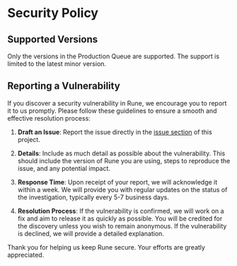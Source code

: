 # Security Policy

## Supported Versions

Only the versions in the Production Queue are supported. The support is limited to the latest minor version.

## Reporting a Vulnerability

If you discover a security vulnerability in Rune, we encourage you to report it to us promptly. Please follow these guidelines to ensure a smooth and effective resolution process:

1. **Draft an Issue**: Report the issue directly in the [issue section](https://github.com/Losses/rune/issues) of this project.

2. **Details**: Include as much detail as possible about the vulnerability. This should include the version of Rune you are using, steps to reproduce the issue, and any potential impact.

3. **Response Time**: Upon receipt of your report, we will acknowledge it within a week. We will provide you with regular updates on the status of the investigation, typically every 5-7 business days.

4. **Resolution Process**: If the vulnerability is confirmed, we will work on a fix and aim to release it as quickly as possible. You will be credited for the discovery unless you wish to remain anonymous. If the vulnerability is declined, we will provide a detailed explanation.

Thank you for helping us keep Rune secure. Your efforts are greatly appreciated.
